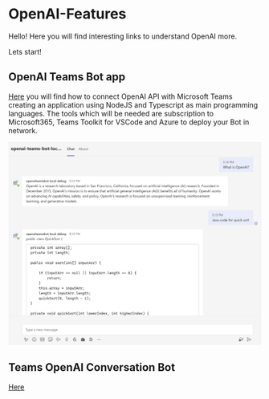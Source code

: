 # OpenAI-Features
Hello! Here you will find interesting links to understand OpenAI more.

Lets start! 

## OpenAI Teams Bot app ##
[Here](https://github.com/formulahendry/openai-teams-bot) you will find how to connect OpenAI API with Microsoft Teams creating an application using NodeJS and Typescript as main programming languages.
The tools which will be needed are subscription to Microsoft365, Teams Toolkit for VSCode and Azure to deploy your Bot in network.

![OpenAI](./images/openai-chat.png)

## Teams OpenAI Conversation Bot ##
[Here](https://github.com/pnp/teams-dev-samples/tree/main/samples/bot-openai)
